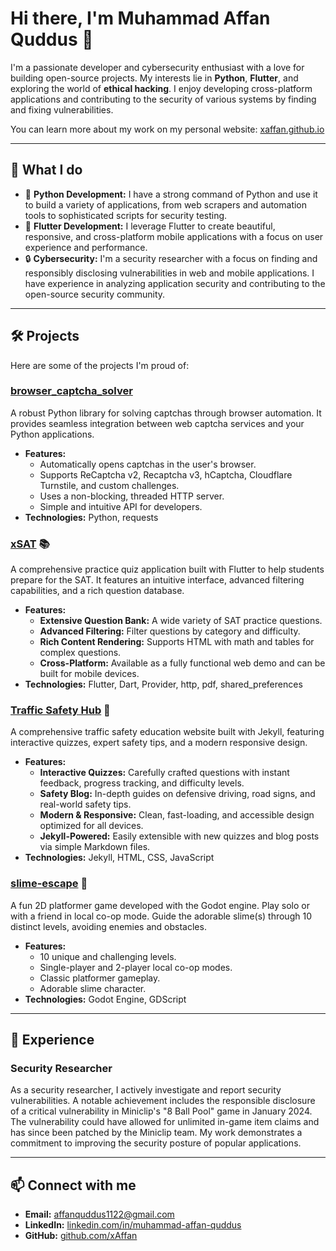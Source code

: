 # Hi there, I'm Muhammad Affan Quddus 👋

I'm a passionate developer and cybersecurity enthusiast with a love for building open-source projects. My interests lie in **Python**, **Flutter**, and exploring the world of **ethical hacking**. I enjoy developing cross-platform applications and contributing to the security of various systems by finding and fixing vulnerabilities.

You can learn more about my work on my personal website: [xaffan.github.io](https://xaffan.github.io/)

---

## 🚀 What I do

* 🐍 **Python Development:** I have a strong command of Python and use it to build a variety of applications, from web scrapers and automation tools to sophisticated scripts for security testing.
* 📱 **Flutter Development:** I leverage Flutter to create beautiful, responsive, and cross-platform mobile applications with a focus on user experience and performance.
* 🔒 **Cybersecurity:** I'm a security researcher with a focus on finding and responsibly disclosing vulnerabilities in web and mobile applications. I have experience in analyzing application security and contributing to the open-source security community.

---

## 🛠️ Projects

Here are some of the projects I'm proud of:

### [browser_captcha_solver](https://github.com/xAffan/browser_captcha_solver)

A robust Python library for solving captchas through browser automation. It provides seamless integration between web captcha services and your Python applications.

* **Features:**
    * Automatically opens captchas in the user's browser.
    * Supports ReCaptcha v2, Recaptcha v3, hCaptcha, Cloudflare Turnstile, and custom challenges.
    * Uses a non-blocking, threaded HTTP server.
    * Simple and intuitive API for developers.
* **Technologies:** Python, requests

### [xSAT](https://xaffan.github.io/xsat/) 📚

A comprehensive practice quiz application built with Flutter to help students prepare for the SAT. It features an intuitive interface, advanced filtering capabilities, and a rich question database.

* **Features:**
    * **Extensive Question Bank:** A wide variety of SAT practice questions.
    * **Advanced Filtering:** Filter questions by category and difficulty.
    * **Rich Content Rendering:** Supports HTML with math and tables for complex questions.
    * **Cross-Platform:** Available as a fully functional web demo and can be built for mobile devices.
* **Technologies:** Flutter, Dart, Provider, http, pdf, shared_preferences

### [Traffic Safety Hub](https://github.com/xAffan/traffic-quiz) 🚦

A comprehensive traffic safety education website built with Jekyll, featuring interactive quizzes, expert safety tips, and a modern responsive design.

* **Features:**
    * **Interactive Quizzes:** Carefully crafted questions with instant feedback, progress tracking, and difficulty levels.
    * **Safety Blog:** In-depth guides on defensive driving, road signs, and real-world safety tips.
    * **Modern & Responsive:** Clean, fast-loading, and accessible design optimized for all devices.
    * **Jekyll-Powered:** Easily extensible with new quizzes and blog posts via simple Markdown files.
* **Technologies:** Jekyll, HTML, CSS, JavaScript

### [slime-escape](https://github.com/xAffan/slime-escape) 👾

A fun 2D platformer game developed with the Godot engine. Play solo or with a friend in local co-op mode. Guide the adorable slime(s) through 10 distinct levels, avoiding enemies and obstacles.

* **Features:**
    * 10 unique and challenging levels.
    * Single-player and 2-player local co-op modes.
    * Classic platformer gameplay.
    * Adorable slime character.
* **Technologies:** Godot Engine, GDScript

---

## 🔬 Experience

### Security Researcher

As a security researcher, I actively investigate and report security vulnerabilities. A notable achievement includes the responsible disclosure of a critical vulnerability in Miniclip's "8 Ball Pool" game in January 2024. The vulnerability could have allowed for unlimited in-game item claims and has since been patched by the Miniclip team. My work demonstrates a commitment to improving the security posture of popular applications.

---

## 📫 Connect with me

* **Email:** [affanquddus1122@gmail.com](mailto:affanquddus1122@gmail.com)
* **LinkedIn:** [linkedin.com/in/muhammad-affan-quddus](https://www.linkedin.com/in/muhammad-affan-quddus-34a076300/)
* **GitHub:** [github.com/xAffan](https://github.com/xAffan)
